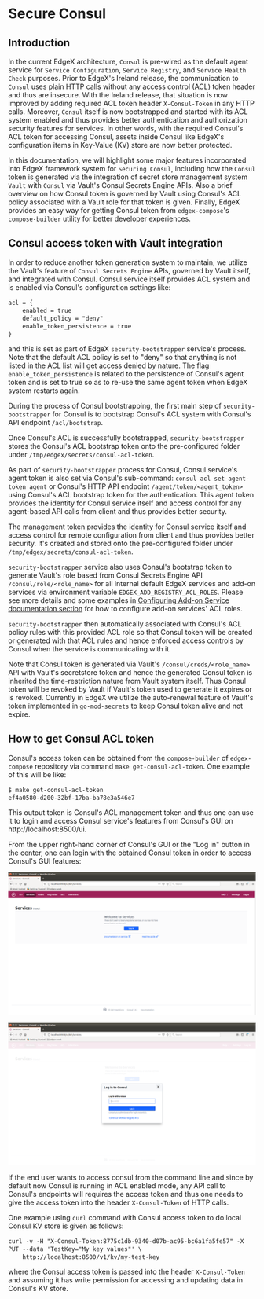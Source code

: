 # Secure Consul

## Introduction

In the current EdgeX architecture, `Consul` is pre-wired as the default agent service for
`Service Configuration`, `Service Registry`, and `Service Health Check` purposes. Prior to EdgeX's
Ireland release, the communication to `Consul` uses plain HTTP calls without any access control (ACL)
token header and thus are insecure.  With the Ireland release, that situation is now improved by
adding required ACL token header `X-Consul-Token` in any HTTP calls.
Moreover, `Consul` itself is now bootstrapped and started with its ACL system enabled and thus provides
better authentication and authorization security features for services.  In other words, with the required
Consul's ACL token for accessing Consul, assets inside Consul like EdgeX's configuration items in Key-Value (KV)
store are now better protected.

In this documentation, we will highlight some major features incorporated into EdgeX framework system for
`Securing Consul`, including how the `Consul` token is generated via the integration of secret store
management system `Vault` with `Consul` via Vault's Consul Secrets Engine APIs.
Also a brief overview on how Consul token is governed by Vault using Consul's ACL policy associated with
a Vault role for that token is given.  Finally, EdgeX provides an easy way for getting Consul token
from `edgex-compose`'s `compose-builder` utility for better developer experiences.

## Consul access token with Vault integration

In order to reduce another token generation system to maintain, we utilize the Vault's feature of
`Consul Secrets Engine` APIs, governed by Vault itself, and integrated with Consul.
Consul service itself provides ACL system and is enabled via Consul's configuration settings like:

```hcl
acl = {
    enabled = true
    default_policy = "deny"
    enable_token_persistence = true
}
```

and this is set as part of EdgeX `security-bootstrapper` service's process. Note that the default ACL policy
is set to "deny" so that anything is not listed in the ACL list will get access denied by nature.
The flag `enable_token_persistence` is related to the persistence of Consul's agent token and is set
to true so as to re-use the same agent token when EdgeX system restarts again.

During the process of Consul bootstrapping, the first main step of `security-bootstrapper` for Consul
is to bootstrap Consul's ACL system with Consul's API endpoint `/acl/bootstrap`.

Once Consul's ACL is successfully bootstrapped, `security-bootstrapper` stores the Consul's ACL bootstrap token
onto the pre-configured folder under `/tmp/edgex/secrets/consul-acl-token`.

As part of `security-bootstrapper` process for Consul, Consul service's agent token is also set
via Consul's sub-command: `consul acl set-agent-token agent` or Consul's HTTP API endpoint
`/agent/token/<agent_token>` using Consul's ACL bootstrap token for the authentication.
This agent token provides the identity for Consul service itself and access control for any
agent-based API calls from client and thus provides better security.

The management token provides the identity for Consul service itself and access control for remote configuration
from client and thus provides better security. It's created and stored onto the pre-configured folder under
`/tmp/edgex/secrets/consul-acl-token`.

`security-bootstrapper` service also uses Consul's bootstrap token to generate Vault's role based from
Consul Secrets Engine API `/consul/role/<role_name>` for all internal default EdgeX services
and add-on services via environment variable `EDGEX_ADD_REGISTRY_ACL_ROLES`. Please see more details
and some examples in [Configuring Add-on Service documentation section](Ch-Configuring-Add-On-Services.md)
for how to configure add-on services' ACL roles.

`security-bootstrapper` then automatically associated with Consul's ACL policy rules
with this provided ACL role so that Consul token will be created or generated with that ACL rules
and hence enforced access controls by Consul when the service is communicating with it.

Note that Consul token is generated via Vault's `/consul/creds/<role_name>` API with Vault's
secretstore token and hence the generated Consul token is inherited the time-restriction nature
from Vault system itself. Thus Consul token will be revoked by Vault if Vault's token used to generate
it expires or is revoked. Currently in EdgeX we utilize the auto-renewal feature of Vault's token
implemented in `go-mod-secrets` to keep Consul token alive and not expire.

## How to get Consul ACL token

Consul's access token can be obtained from the `compose-builder` of `edgex-compose` repository via command `make get-consul-acl-token`.  One example of this will be like:

```console
$ make get-consul-acl-token 
ef4a0580-d200-32bf-17ba-ba78e3a546e7
```

This output token is Consul's ACL management token and thus one can use it to login and access
Consul service's features from Consul's GUI on http://localhost:8500/ui.

From the upper right-hand corner of Consul's GUI or the "Log in" button in the center,
one can login with the obtained Consul token in order to access Consul's GUI features:

![Consul-login-GUI](consul-login.png)

![Consul-login-input](consul-login-input.png)

If the end user wants to access consul from the command line and since by default now Consul is running in
ACL enabled mode, any API call to Consul's endpoints will requires the access token
and thus one needs to give the access token into the header `X-Consul-Token` of HTTP calls.

One example using `curl` command with Consul access token to do local Consul KV store is given as follows:

```console
curl -v -H "X-Consul-Token:8775c1db-9340-d07b-ac95-bc6a1fa5fe57" -X PUT --data 'TestKey="My key values"' \
    http://localhost:8500/v1/kv/my-test-key
```

where the Consul access token is passed into the header `X-Consul-Token` and assuming it has write permission
for accessing and updating data in Consul's KV store.
